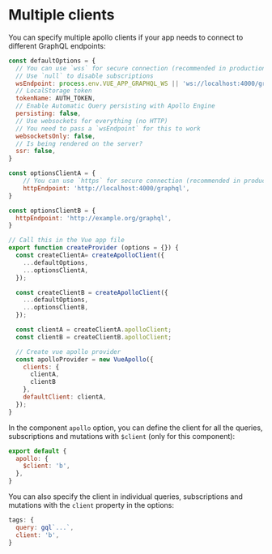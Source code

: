 # Multiple clients

You can specify multiple apollo clients if your app needs to connect to different GraphQL endpoints:

```js
const defaultOptions = {
  // You can use `wss` for secure connection (recommended in production)
  // Use `null` to disable subscriptions
  wsEndpoint: process.env.VUE_APP_GRAPHQL_WS || 'ws://localhost:4000/graphql',
  // LocalStorage token
  tokenName: AUTH_TOKEN,
  // Enable Automatic Query persisting with Apollo Engine
  persisting: false,
  // Use websockets for everything (no HTTP)
  // You need to pass a `wsEndpoint` for this to work
  websocketsOnly: false,
  // Is being rendered on the server?
  ssr: false,
}

const optionsClientA = {
    // You can use `https` for secure connection (recommended in production)
    httpEndpoint: 'http://localhost:4000/graphql',
}

const optionsClientB = {
  httpEndpoint: 'http://example.org/graphql',
}

// Call this in the Vue app file
export function createProvider (options = {}) {
  const createClientA= createApolloClient({
    ...defaultOptions,
    ...optionsClientA,
  });

  const createClientB = createApolloClient({
    ...defaultOptions,
    ...optionsClientB,
  });

  const clientA = createClientA.apolloClient;
  const clientB = createClientB.apolloClient;

  // Create vue apollo provider
  const apolloProvider = new VueApollo({
    clients: {
      clientA,
      clientB
    },
    defaultClient: clientA,
  });
}
```

In the component `apollo` option, you can define the client for all the queries, subscriptions and mutations with `$client` (only for this component):

```js
export default {
  apollo: {
    $client: 'b',
  },
}
```

You can also specify the client in individual queries, subscriptions and mutations with the `client` property in the options:

```js
tags: {
  query: gql`...`,
  client: 'b',
}
```
